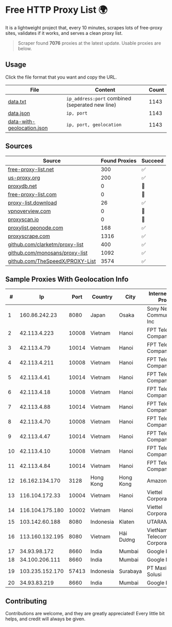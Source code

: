 
# Free HTTP Proxy List 🌍

It is a lightweight project that, every 10 minutes, scrapes lots of free-proxy sites, validates if it works, and serves a clean proxy list.


> Scraper found **7076** proxies at the latest update. Usable proxies are below.

## Usage

Click the file format that you want and copy the URL.


|File|Content|Count|
|----|-------|-----|
|[data.txt](https://raw.githubusercontent.com/themiralay/Proxy-List-World/master/data.txt)|`ip_address:port` combined (seperated new line)|1143|
|[data.json](https://raw.githubusercontent.com/themiralay/Proxy-List-World/master/data.json)|`ip, port`|1143|
|[data-with-geolocation.json](https://raw.githubusercontent.com/themiralay/Proxy-List-World/master/data-with-geolocation.json)|`ip, port, geolocation`|1143|

## Sources

|Source|Found Proxies|Succeed|
|------|-------------|-------|
|[free-proxy-list.net](https://free-proxy-list.net)|300|✅|
|[us-proxy.org](https://www.us-proxy.org)|200|✅|
|[proxydb.net](http://proxydb.net)|0|🚫|
|[free-proxy-list.com](https://free-proxy-list.com/?page=&port=&type%5B%5D=http&type%5B%5D=https&up_time=0&search=Search)|0|🚫|
|[proxy-list.download](https://www.proxy-list.download/HTTP)|26|✅|
|[vpnoverview.com](https://vpnoverview.com/privacy/anonymous-browsing/free-proxy-servers)|0|🚫|
|[proxyscan.io](https://www.proxyscan.io)|0|🚫|
|[proxylist.geonode.com](https://proxylist.geonode.com/api/proxy-list?limit=300&page=1&sort_by=lastChecked&sort_type=desc&protocols=http,https)|168|✅|
|[proxyscrape.com](https://api.proxyscrape.com/v2/?request=displayproxies&protocol=http&timeout=10000&country=all&ssl=all&anonymity=all)|1316|✅|
|[github.com/clarketm/proxy-list](https://raw.githubusercontent.com/clarketm/proxy-list/master/proxy-list-raw.txt)|400|✅|
|[github.com/monosans/proxy-list](https://raw.githubusercontent.com/monosans/proxy-list/main/proxies/http.txt)|1092|✅|
|[github.com/TheSpeedX/PROXY-List](https://raw.githubusercontent.com/TheSpeedX/PROXY-List/master/http.txt)|3574|✅|


## Sample Proxies With Geolocation Info

|#|Ip|Port|Country|City|Internet Service Provider|
|-|--|----|-------|----|-------------------------|
|1|160.86.242.23|8080|Japan|Osaka|Sony Network Communications Inc|
|2|42.113.4.223|10008|Vietnam|Hanoi|FPT Telecom Company|
|3|42.113.4.79|10014|Vietnam|Hanoi|FPT Telecom Company|
|4|42.113.4.211|10008|Vietnam|Hanoi|FPT Telecom Company|
|5|42.113.4.41|10014|Vietnam|Hanoi|FPT Telecom Company|
|6|42.113.4.18|10008|Vietnam|Hanoi|FPT Telecom Company|
|7|42.113.4.88|10014|Vietnam|Hanoi|FPT Telecom Company|
|8|42.113.4.70|10008|Vietnam|Hanoi|FPT Telecom Company|
|9|42.113.4.47|10014|Vietnam|Hanoi|FPT Telecom Company|
|10|42.113.4.10|10008|Vietnam|Hanoi|FPT Telecom Company|
|11|42.113.4.84|10014|Vietnam|Hanoi|FPT Telecom Company|
|12|16.162.134.170|3128|Hong Kong|Hong Kong|Amazon.com|
|13|116.104.172.33|10004|Vietnam|Hanoi|Viettel Corporation|
|14|116.104.175.180|10002|Vietnam|Hanoi|Viettel Corporation|
|15|103.142.60.188|8080|Indonesia|Klaten|UTARAMEDIANET|
|16|113.160.132.195|8080|Vietnam|Hải Dương|VietNam Post and Telecom Corporation|
|17|34.93.98.172|8660|India|Mumbai|Google LLC|
|18|34.100.206.111|8660|India|Mumbai|Google LLC|
|19|103.235.152.170|57413|Indonesia|Surabaya|PT Maxindo Mitra Solusi|
|20|34.93.83.219|8660|India|Mumbai|Google LLC|



## Contributing

Contributions are welcome, and they are greatly appreciated! Every
little bit helps, and credit will always be given.

